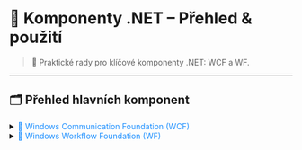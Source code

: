 ﻿# 🧩 Komponenty .NET – Přehled & použití

> 🚀 Praktické rady pro klíčové komponenty .NET: WCF a WF.

---

## 🗂️ Přehled hlavních komponent

<details>
<summary><span style="color:#1E90FF;">🔗 Windows Communication Foundation (WCF)</span></summary>

- **Výměna dat mezi aplikacemi nebo službami na různých platformách.**
- Podpora protokolů: HTTP, TCP, Named Pipes, MSMQ.
- Umožňuje vytvářet webové služby (SOAP, REST, JSON).
- Vhodné pro microservices a scénáře s více standardy.

> [!TIP]  
> Použijte WCF, pokud potřebujete robustní komunikaci mezi různými systémy.

</details>

<details>
<summary><span style="color:#1E90FF;">🔄 Windows Workflow Foundation (WF)</span></summary>

- **Automatizace složitých procesů a pracovních postupů.**
- Vizuální návrh workflow pomocí diagramů.
- Flexibilní modelování a snadná změna logiky.
- Vhodné pro schvalování, řízení procesů, opakující se úlohy.

> [!TIP]  
> WF je ideální pro automatizaci firemních procesů s více kroky a podmínkami.

</details>